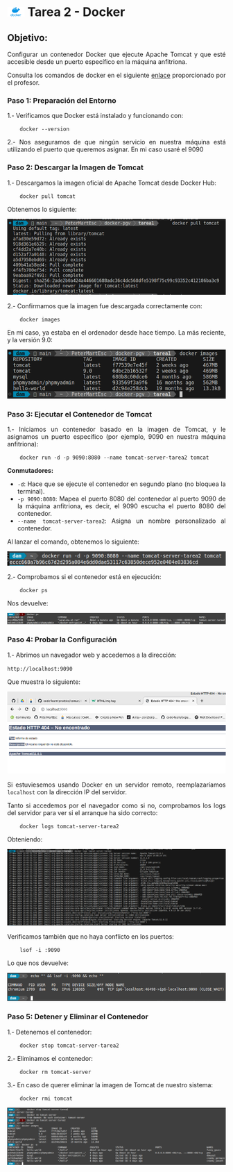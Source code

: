 <div style="text-align: justify;">

# <img src="../recursos-compartidos/docker-icon.png" width="40"> Tarea 2 - Docker

## Objetivo:

Configurar un contenedor Docker que ejecute Apache Tomcat y que esté accesible desde un puerto específico en la máquina anfitriona.

Consulta los comandos de docker en el siguiente [enlace](https://github.com/jpexposito/code-learn/blob/main/comun/docker/COMANDOS.md) proporcionado por el profesor.

### Paso 1: Preparación del Entorno

1.- Verificamos que Docker está instalado y funcionando con:

```code
    docker --version
```

2.- Nos aseguramos de que ningún servicio en nuestra máquina está utilizando el puerto que queremos asignar. En mi caso usaré el 9090

### Paso 2: Descargar la Imagen de Tomcat

1.- Descargamos la imagen oficial de Apache Tomcat desde Docker Hub:

```code
    docker pull tomcat
```

Obtenemos lo siguiente:

<img src="./capturas/1.png" alt="captura 1">

2.- Confirmamos que la imagen fue descargada correctamente con:

```code
    docker images
```

En mi caso, ya estaba en el ordenador desde hace tiempo. La más reciente, y la versión 9.0:

<img src="./capturas/2.png" alt="captura 2">

### Paso 3: Ejecutar el Contenedor de Tomcat

1.- Iniciamos un contenedor basado en la imagen de Tomcat, y le asignamos un puerto específico (por ejemplo, 9090 en nuestra máquina anfitriona):

```code
    docker run -d -p 9090:8080 --name tomcat-server-tarea2 tomcat
```
__Conmutadores:__

- `-d`: Hace que se ejecute el contenedor en segundo plano (no bloquea la terminal).
- `-p 9090:8080`: Mapea el puerto 8080 del contenedor al puerto 9090 de la máquina anfitriona, es decir, el 9090 escucha el puerto 8080 del contenedor.
- `--name tomcat-server-tarea2`: Asigna un nombre personalizado al contenedor.

Al lanzar el comando, obtenemos lo siguiente:

<img src="./capturas/3.png" alt="captura 3">

2.- Comprobamos si el contenedor está en ejecución:

```code
    docker ps
```

Nos devuelve:

<img src="./capturas/3.2.png" alt="captura 3.2">

### Paso 4: Probar la Configuración

1.- Abrimos un navegador web y accedemos a la dirección:

`http://localhost:9090`

Que muestra lo siguiente:

<img src="./capturas/4.png" alt="captura 4">

Si estuviesemos usando Docker en un servidor remoto, reemplazaríamos `localhost` con la dirección IP del servidor.

Tanto si accedemos por el navegador como si no, comprobamos los logs del servidor para ver si el arranque ha sido correcto:

```code
    docker logs tomcat-server-tarea2
```

Obteniendo: 

<img src="./capturas/4.2.png" alt="captura 4.2">

Verificamos también que no haya conflicto en los puertos:

```code
    lsof -i :9090
```

Lo que nos devuelve:

<img src="./capturas/4.3.png" alt="captura 4.3">

### Paso 5: Detener y Eliminar el Contenedor

1.- Detenemos el contenedor:

```code
    docker stop tomcat-server-tarea2
```

2.- Eliminamos el contenedor:

```code
    docker rm tomcat-server
```
3.- En caso de querer eliminar la imagen de Tomcat de nuestro sistema:

```code
    docker rmi tomcat
```

<img src="./capturas/5.png" alt="captura 5">


</div>